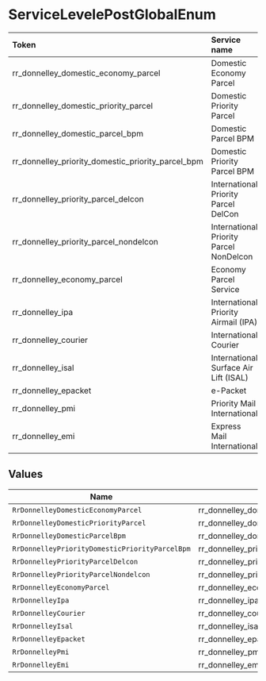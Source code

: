 # ServiceLevelePostGlobalEnum

|Token | Service name|
|:---|:---|
| rr_donnelley_domestic_economy_parcel | Domestic Economy Parcel|
| rr_donnelley_domestic_priority_parcel | Domestic Priority Parcel |
| rr_donnelley_domestic_parcel_bpm | Domestic Parcel BPM|
| rr_donnelley_priority_domestic_priority_parcel_bpm | Domestic Priority Parcel BPM|
| rr_donnelley_priority_parcel_delcon | International Priority Parcel DelCon|
| rr_donnelley_priority_parcel_nondelcon | International Priority Parcel NonDelcon|
| rr_donnelley_economy_parcel | Economy Parcel Service |
| rr_donnelley_ipa | International Priority Airmail (IPA)|
| rr_donnelley_courier | International Courier|
| rr_donnelley_isal | International Surface Air Lift (ISAL)|
| rr_donnelley_epacket | e-Packet|
| rr_donnelley_pmi | Priority Mail International|
| rr_donnelley_emi | Express Mail International|



## Values

| Name                                               | Value                                              |
| -------------------------------------------------- | -------------------------------------------------- |
| `RrDonnelleyDomesticEconomyParcel`                 | rr_donnelley_domestic_economy_parcel               |
| `RrDonnelleyDomesticPriorityParcel`                | rr_donnelley_domestic_priority_parcel              |
| `RrDonnelleyDomesticParcelBpm`                     | rr_donnelley_domestic_parcel_bpm                   |
| `RrDonnelleyPriorityDomesticPriorityParcelBpm`     | rr_donnelley_priority_domestic_priority_parcel_bpm |
| `RrDonnelleyPriorityParcelDelcon`                  | rr_donnelley_priority_parcel_delcon                |
| `RrDonnelleyPriorityParcelNondelcon`               | rr_donnelley_priority_parcel_nondelcon             |
| `RrDonnelleyEconomyParcel`                         | rr_donnelley_economy_parcel                        |
| `RrDonnelleyIpa`                                   | rr_donnelley_ipa                                   |
| `RrDonnelleyCourier`                               | rr_donnelley_courier                               |
| `RrDonnelleyIsal`                                  | rr_donnelley_isal                                  |
| `RrDonnelleyEpacket`                               | rr_donnelley_epacket                               |
| `RrDonnelleyPmi`                                   | rr_donnelley_pmi                                   |
| `RrDonnelleyEmi`                                   | rr_donnelley_emi                                   |